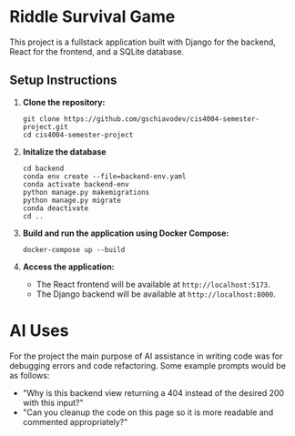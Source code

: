 # Riddle Survival Game

This project is a fullstack application built with Django for the backend, React for the frontend, and a SQLite database.

## Setup Instructions

1. **Clone the repository:**
   ```
   git clone https://github.com/gschiavodev/cis4004-semester-project.git
   cd cis4004-semester-project
   ```

2. **Initalize the database**
   ```
   cd backend
   conda env create --file=backend-env.yaml
   conda activate backend-env
   python manage.py makemigrations
   python manage.py migrate
   conda deactivate
   cd ..
   ```

3. **Build and run the application using Docker Compose:**
   ```
   docker-compose up --build
   ```

4. **Access the application:**
   - The React frontend will be available at `http://localhost:5173`.
   - The Django backend will be available at `http://localhost:8000`.

# AI Uses
   
   For the project the main purpose of AI assistance in writing code was for debugging errors and code refactoring. Some example prompts would be as follows:
   - "Why is this backend view returning a 404 instead of the desired 200 with this input?"
   - "Can you cleanup the code on this page so it is more readable and commented appropriately?"

